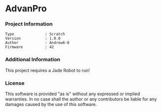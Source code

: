 AdvanPro
================



### Project Information
```
Type              : Scratch
Version           : 1.0.0
Author            : Andrew6-8
Firmware          : 42
```

### Additional Information
This project requires a Jade Robot to run!

### License
This software is provided "as is" without any expressed or implied warranties.  In no case shall the author or any contributors be liable for any damages caused by the use of this software.

